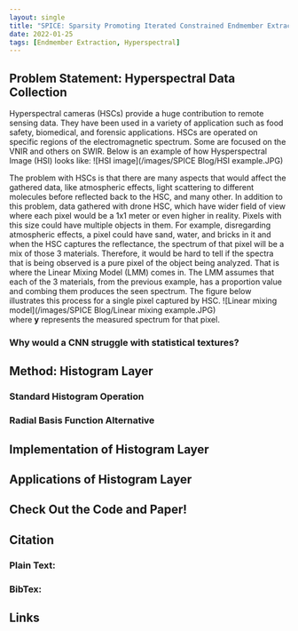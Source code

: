 ```yaml
---
layout: single
title: "SPICE: Sparsity Promoting Iterated Constrained Endmember Extraction Algorithm"
date: 2022-01-25
tags: [Endmember Extraction, Hyperspectral]
---
```


## Problem Statement: Hyperspectral Data Collection
Hyperspectral cameras (HSCs) provide a huge contribution to remote sensing data. They have been used in a variety of application such as food safety, biomedical, and forensic applications. HSCs are operated on specific regions of the electromagnetic spectrum. Some are focused on the VNIR and others on SWIR. Below is an example of how Hysperspectral Image (HSI) looks like:
![HSI image](/images/SPICE Blog/HSI example.JPG)

The problem with HSCs is that there are many aspects that would affect the gathered data, like atmospheric effects, light scattering to different molecules before reflected back to the HSC, and many other. In addition to this problem, data gathered with drone HSC, which have wider field of view where each pixel would be a 1x1 meter or even higher in reality. Pixels with this size could have multiple objects in them. For example, disregarding atmospheric effects, a pixel could have sand, water, and bricks in it and when the HSC captures the reflectance, the spectrum of that pixel will be a mix of those 3 materials. Therefore, it would be hard to tell if the spectra that is being observed is a pure pixel of the object being analyzed. That is where the Linear Mixing Model (LMM) comes in. The LMM assumes that each of the 3 materials, from the previous example, has a proportion value and combing them produces the seen spectrum. The figure below illustrates this process for a single pixel captured by HSC.
![Linear mixing model](/images/SPICE Blog/Linear mixing example.JPG)<br/>
where **y** represents the measured spectrum for that pixel. 




### Why would a CNN struggle with statistical textures?


## Method: Histogram Layer
### Standard Histogram Operation

### Radial Basis Function Alternative 


## Implementation of Histogram Layer


## Applications of Histogram Layer


## Check Out the Code and Paper!

## Citation

### Plain Text:


### BibTex:




## Links
<!-- [![alt text](image link)](web link) -->


<!-- [![ArXiv Paper](/images/arxiv.jpg"ArXiv Paper")](https://arxiv.org/abs/2001.00215)
[![Github Repository](/images/code.png"Code")](https://github.com/GatorSense/Histogram_Layer)
[![IEEE Paper](/images/ieee.jpg"IEEE Transactions on AI Paper")](https://ieeexplore.ieee.org/document/9652037)
[![Lab](/images/logo.png"GatorSense Lab Website")](https://faculty.eng.ufl.edu/machine-learning) -->



